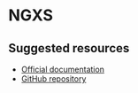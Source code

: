 # NGXS

## Suggested resources
- [Official documentation](https://ngxs.gitbook.io/ngxs/)
- [GitHub repository](https://github.com/ngxs/store)
